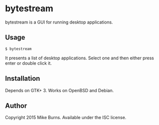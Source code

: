 bytestream
==========

bytestream is a GUI for running desktop applications.

Usage
-----

    $ bytestream

It presents a list of desktop applications. Select one and then either press
enter or double click it.

Installation
------------

Depends on GTK+ 3. Works on OpenBSD and Debian.

Author
------

Copyright 2015 Mike Burns.
Available under the ISC license.
